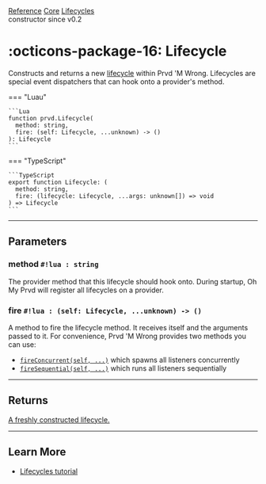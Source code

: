 <div class="pmwdoc-reference-breadcrumbs">
<a href="../../../">Reference</a>
<a href="../../">Core</a>
<a href="../">Lifecycles</a>
</div>
<div class="pmwdoc-reference-tags">
<span class="pmwdoc-reference-highlight">constructor</span>
<span class="pmwdoc-reference-since">since v0.2</span>
</div>

# :octicons-package-16: Lifecycle

Constructs and returns a new [lifecycle](../types/lifecycle.md) within Prvd 'M
Wrong. Lifecycles are special event dispatchers that can hook onto a provider's
method.

=== "Luau"

    ```Lua
    function prvd.Lifecycle(
      method: string,
      fire: (self: Lifecycle, ...unknown) -> ()
    ): Lifecycle
    ```

=== "TypeScript"

    ```TypeScript
    export function Lifecycle: (
      method: string,
      fire: (lifecycle: Lifecycle, ...args: unknown[]) => void
    ) => Lifecycle
    ```

---

## Parameters

### method `#!lua : string`

The provider method that this lifecycle should hook onto. During startup, Oh My
Prvd will register all lifecycles on a provider.

### fire `#!lua : (self: Lifecycle, ...unknown) -> ()`

A method to fire the lifecycle method. It receives itself and the arguments
passed to it. For convenience, Prvd 'M Wrong provides two methods you can use:

- [`fireConcurrent(self, ...)`](fire-concurrent.md) which spawns all listeners
  concurrently
- [`fireSequential(self, ...)`](fire-sequential.md) which runs all listeners
  sequentially

---

## Returns

[A freshly constructed lifecycle.](../types/lifecycle.md)

---

## Learn More

- [Lifecycles tutorial](../../../tutorials/fundamentals/lifecycles.md)
